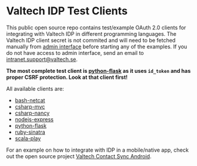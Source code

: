 # Valtech IDP Test Clients

This public open source repo contains test/example OAuth 2.0 clients for integrating with Valtech IDP in different programming languages.
The Valtech IDP client secret is not commited and will need to be fetched manually from [admin interface](https://stage-id-admin.valtech.com/#/clients/valtech.idp.testclient.local/edit) before starting any of
the examples. If you do not have access to admin interface, send an email to intranet.support@valtech.se.

**The most complete test client is [python-flask](python-flask) as it uses `id_token` and has proper CSRF protection. Look at that client first!**

All available clients are:

 * [bash-netcat](bash-netcat)
 * [csharp-mvc](csharp-mvc)
 * [csharp-nancy](csharp-nancy)
 * [nodejs-express](nodejs-express)
 * [python-flask](python-flask)
 * [ruby-sinatra](ruby-sinatra)
 * [scala-play](scala-play)

For an example on how to integrate with IDP in a mobile/native app, check out the open source project [Valtech Contact Sync Android](https://github.com/valtech/valtech-contactsync-android).
